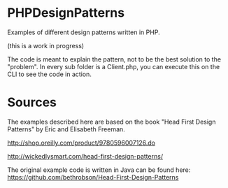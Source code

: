 # PHPDesignPatterns
Examples of different design patterns written in PHP.

(this is a work in progress)

The code is meant to explain the pattern, not to be the best solution to the "problem".
In every sub folder is a Client.php, you can execute this on the CLI to see the code in action.


# Sources
The examples described here are based on the book "Head First Design Patterns" by Eric and Elisabeth Freeman.

http://shop.oreilly.com/product/9780596007126.do

http://wickedlysmart.com/head-first-design-patterns/

The original example code is written in Java can be found here: https://github.com/bethrobson/Head-First-Design-Patterns
